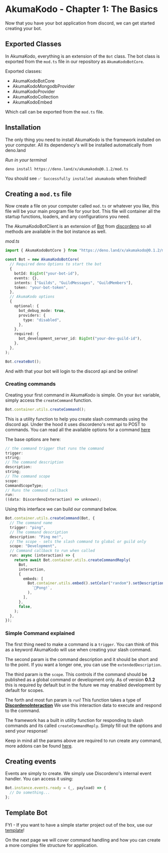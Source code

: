 # AkumaKodo - Chapter 1: The Basics

Now that you have your bot application from discord, we can get started creating your bot.

## Exported Classes

In AkumaKodo, everything is an extension of the `Bot` class. The bot class is exported from the `mod.ts` file in our repository as
`AkumaKodoBotCore`.

Exported classes:

- AkumaKodoBotCore
- AkumaKodoMongodbProvider
- AkumaKodoProvider
- AkumaKodoCollection
- AkumaKodoEmbed

Which call can be exported from the `mod.ts` file.

## Installation

The only thing you need to install AkumaKodo is the framework installed on your computer. All its dependency's will be installed automatically from deno.land

_Run in your terminal_

```
deno install https://deno.land/x/akumakodo@0.1.2/mod.ts
```

You should see `✅ Successfully installed akumakodo` when finished!

## Creating a `mod.ts` file

Now create a file on your computer called `mod.ts` or whatever you like, this file will be your main program file for your bot. This file will container all the
startup functions, loaders, and any configurations you need.

The AkumaKodoBotClient is an extension of [Bot](https://deno.land/x/discordeno@13.0.0-rc18/src/bot.ts) from [discordeno](https://github.com/discordeno/discordeno) so all methods are available in the bot instance as well.

_mod.ts_

```typescript
import { AkumaKodoBotCore } from "https://deno.land/x/akumakodo@0.1.2/mod.ts";

const Bot = new AkumaKodoBotCore(
  // Required deno Options to start the bot
  {
    botId: BigInt("your-bot-id"),
    events: {},
    intents: ["Guilds", "GuildMessages", "GuildMembers"],
    token: "your-bot-token",
  },
  // AkumaKodo options
  {
    optional: {
      bot_debug_mode: true,
      providers: {
        type: "disabled",
      },
    },
    required: {
      bot_development_server_id: BigInt("your-dev-guild-id"),
    },
  },
);

Bot.createBot();
```

And with that your bot will login to the discord api and be online!

### Creating commands

Creating your first command in AkumaKodo is simple. On your `Bot` variable, simply access the `createCommand` function.

```ts
Bot.container.utils.createCommand();
```

This is a utility function to help you create slash commands using the discord api. Under the hood it uses discordeno's rest api to POST to
commands. You can read all the available options for a command [here](https://github.com/AkumaKodo/AkumaKodo/blob/alpha/core/interfaces/Command.ts)

The base options are here:

```ts
// the command trigger that runs the command
trigger:
string;
// The command description
description:
string;
// The command scope
scope:
CommandScopeType;
// Runs the command callback
run:
((data: DiscordenoInteraction) => unknown);
```

Using this interface we can build our command below.

```ts
Bot.container.utils.createCommand(Bot, {
  // The command name
  trigger: "ping",
  // The command description
  description: "Ping me!",
  // The scope - sets the slash command to global or guild only
  scope: "Development",
  // Command callback to run when called
  run: async (interaction) => {
    return await Bot.container.utils.createCommandReply(
      Bot,
      interaction,
      {
        embeds: [
          Bot.container.utils.embed().setColor("random").setDescription(
            `🏓Pong!`,
          ),
        ],
      },
      false,
    );
  },
});
```

### Simple Command explained

The first thing need to make a command is a `trigger`. You can think of this as a keyword AkumaKodo will use when creating your slash command.

The second param is the command description and it should be short and to the point. If you want a longer one, you can use the `extendedDescription`.

The third param is the `scope`. This controls if the command should be published as a global command or development only. As of version **0.1.2** this is required by default
but in the future we may enabled development by default for scopes.

The forth and most fun param is `run`! This function takes a type of **[DiscordenoInteraction](https://doc.deno.land/https://deno.land/x/discordeno@13.0.0-rc18/mod.ts/~/DiscordenoInteraction)** We use this interaction data to execute and respond to the command.

The framework has a built in utility function for responding to slash commands and its called `createCommandReply`. Simply fill out the options and send your response!

Keep in mind all the params above are required to run create any command, more addons can be found [here](https://github.com/AkumaKodo/AkumaKodo/blob/alpha/core/interfaces/Command.ts).

## Creating events

Events are simply to create. We simply use Discordeno's internal event handler. You can access it using:

```ts
Bot.instance.events.ready = (_, payload) => {
  // Do something...
};
```

## Template Bot

FYI - If you want to have a simple starter project out of the box, use our [template](https://github.com/AkumaKodo/templates)!

On the next page we will cover command handling and how you can create a more complex file structure for application.
